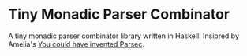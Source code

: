 # Tiny Monadic Parser Combinator

A tiny monadic parser combinator library written in Haskell. Insipred by
Amelia's [You could have invented
Parsec](https://amelia.how/posts/you-could-have-invented-parsec.html).

